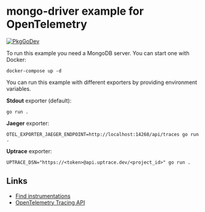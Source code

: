 # mongo-driver example for OpenTelemetry

[![PkgGoDev](https://pkg.go.dev/badge/go.opentelemetry.io/contrib/instrumentation/go.mongodb.org/mongo-driver/mongo/otelmongo)](https://pkg.go.dev/go.opentelemetry.io/contrib/instrumentation/go.mongodb.org/mongo-driver/mongo/otelmongo)

To run this example you need a MongoDB server. You can start one with Docker:

```shell
docker-compose up -d
```

You can run this example with different exporters by providing environment variables.

**Stdout** exporter (default):

```shell
go run .
```

**Jaeger** exporter:

```shell
OTEL_EXPORTER_JAEGER_ENDPOINT=http://localhost:14268/api/traces go run .
```

**Uptrace** exporter:

```shell
UPTRACE_DSN="https://<token>@api.uptrace.dev/<project_id>" go run .
```

## Links

- [Find instrumentations](https://opentelemetry.uptrace.dev/instrumentations/?lang=go)
- [OpenTelemetry Tracing API](https://opentelemetry.uptrace.dev/guide/go-tracing.html)

